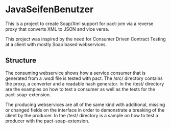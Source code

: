 # JavaSeifenBenutzer

This is a project to create Soap/Xml support for pact-jvm via a reverse proxy that converts XML to JSON and vice versa.

This project was inspired by the need for Consumer Driven Contract Testing at a client with mostly Soap based webservices.


## Structure

The consuming webservice shows how a service consumer that is generated from a .wsdl file is tested with pact. 
The /src/ directory contains the proxy, a converter and a readable hash generator.
In the /test/ directory are the examples on how to test a consumer as well as the tests for the pact-soap-extension.

The producing webservices are all of the same kind with additional, missing or changed fields on the interface in order to demonstrate a breaking of the client by the producer. In the /test/ directory is a sample on how to test a producer with the pact-soap-extension.
